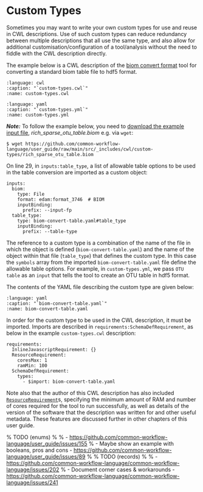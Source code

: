 # Custom Types

Sometimes you may want to write your own custom types for use and reuse in CWL
descriptions. Use of such custom types can reduce redundancy between multiple
descriptions that all use the same type, and also allow for additional
customisation/configuration of a tool/analysis without the need to fiddle with
the CWL description directly.

The example below is a CWL description of the [biom convert format][biom] tool for
converting a standard biom table file to hdf5 format.

```{literalinclude} /_includes/cwl/custom-types/custom-types.cwl
:language: cwl
:caption: "`custom-types.cwl`"
:name: custom-types.cwl
```

```{literalinclude} /_includes/cwl/custom-types/custom-types.yml
:language: yaml
:caption: "`custom-types.yml`"
:name: custom-types.yml
```

___Note:___ To follow the example below, you need to [download the example input file](https://github.com/common-workflow-language/user_guide/blob/main/src/_includes/cwl/custom-types/rich_sparse_otu_table.biom), *rich_sparse_otu_table.biom* e.g. via `wget`:

```{code-block} console
$ wget https://github.com/common-workflow-language/user_guide/raw/main/src/_includes/cwl/custom-types/rich_sparse_otu_table.biom
```

On line 29, in `inputs:table_type`, a list of allowable table options to be used in the
table conversion are imported as a custom object:

```cwl
inputs:
  biom:
    type: File
    format: edam:format_3746  # BIOM
    inputBinding:
      prefix: --input-fp
  table_type:
    type: biom-convert-table.yaml#table_type
    inputBinding:
      prefix: --table-type
```

The reference to a custom type is a combination of the name of the file in which
the object is defined (`biom-convert-table.yaml`) and the name of the object
within that file (`table_type`) that defines the custom type. In this case the `symbols`
array from the imported `biom-convert-table.yaml` file define the allowable table options.
For example, in `custom-types.yml`, we pass `OTU table` as an `input` that
tells the tool to create an OTU table in hdf5 format.

The contents of the YAML file describing the custom type are given below:

```{literalinclude} /_includes/cwl/custom-types/biom-convert-table.yaml
:language: yaml
:caption: "`biom-convert-table.yaml`"
:name: biom-convert-table.yaml
```

In order for the custom type to be used in the CWL description, it must be
imported. Imports are described in `requirements:SchemaDefRequirement`, as
below in the example `custom-types.cwl` description:

```cwl
requirements:
  InlineJavascriptRequirement: {}
  ResourceRequirement:
    coresMax: 1
    ramMin: 100
  SchemaDefRequirement:
    types:
      - $import: biom-convert-table.yaml
```

Note also that the author of this CWL description has also included
[`ResourceRequirement`](https://w3id.org/cwl/CommandLineTool.html#ResourceRequirement)s, specifying the minimum amount of RAM and number of cores
required for the tool to run successfully, as well as details of the version of
the software that the description was written for and other useful metadata.
These features are discussed further in other chapters of this user guide.

[biom]: http://biom-format.org/

% TODO (enums)
%
% - https://github.com/common-workflow-language/user_guide/issues/155
% - Maybe show an example with booleans, pros and cons - https://github.com/common-workflow-language/user_guide/issues/89
%
% TODO (records)
%
% - https://github.com/common-workflow-language/common-workflow-language/issues/202
% - Document corner cases & workarounds - https://github.com/common-workflow-language/common-workflow-language/issues/241
